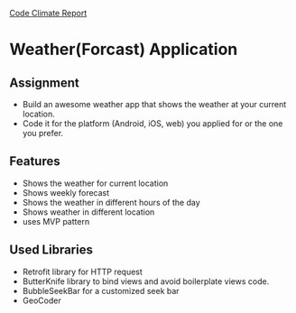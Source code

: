 
[Code Climate Report](https://codeclimate.com/github/nejweti/tech-work-sample)
# Weather(Forcast) Application

## Assignment

- Build an awesome weather app that shows the weather at your current  location.
- Code it for the platform (Android, iOS, web) you applied for or the one you prefer.

## Features
- Shows the weather for current location
- Shows weekly forecast
- Shows the weather in different hours of the day
- Shows weather in different location 
- uses MVP pattern

## Used Libraries
- Retrofit library for HTTP request
- ButterKnife library to bind views and avoid boilerplate views code.
- BubbleSeekBar for a customized seek bar
- GeoCoder
